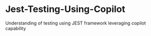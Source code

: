 # Jest-Testing-Using-Copilot
Understanding of testing using JEST framework leveraging copilot capability
